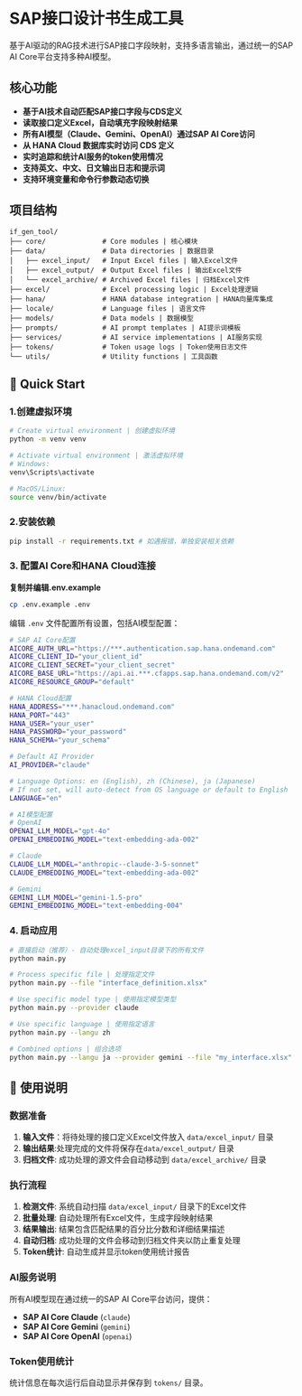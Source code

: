 # SAP接口设计书生成工具

基于AI驱动的RAG技术进行SAP接口字段映射，支持多语言输出，通过统一的SAP AI Core平台支持多种AI模型。

## 核心功能

- **基于AI技术自动匹配SAP接口字段与CDS定义**
- **读取接口定义Excel，自动填充字段映射结果**
- **所有AI模型（Claude、Gemini、OpenAI）通过SAP AI Core访问**
- **从 HANA Cloud 数据库实时访问 CDS 定义**
- **实时追踪和统计AI服务的token使用情况**
- **支持英文、中文、日文输出日志和提示词**
- **支持环境变量和命令行参数动态切换**

## 项目结构

```
if_gen_tool/
├── core/              # Core modules | 核心模块
├── data/              # Data directories | 数据目录
│   ├── excel_input/   # Input Excel files | 输入Excel文件
│   ├── excel_output/  # Output Excel files | 输出Excel文件
│   └── excel_archive/ # Archived Excel files | 归档Excel文件
├── excel/             # Excel processing logic | Excel处理逻辑
├── hana/              # HANA database integration | HANA向量库集成
├── locale/            # Language files | 语言文件
├── models/            # Data models | 数据模型
├── prompts/           # AI prompt templates | AI提示词模板
├── services/          # AI service implementations | AI服务实现
├── tokens/            # Token usage logs | Token使用日志文件
└── utils/             # Utility functions | 工具函数
```

## 🚀 Quick Start

### 1.创建虚拟环境

```bash
# Create virtual environment | 创建虚拟环境
python -m venv venv

# Activate virtual environment | 激活虚拟环境
# Windows:
venv\Scripts\activate

# MacOS/Linux:
source venv/bin/activate
```

### 2.安装依赖

```bash
pip install -r requirements.txt # 如遇报错，单独安装相关依赖
```

### 3. 配置AI Core和HANA Cloud连接

**复制并编辑.env.example**

```bash
cp .env.example .env
```

编辑 `.env` 文件配置所有设置，包括AI模型配置：

```bash
# SAP AI Core配置
AICORE_AUTH_URL="https://***.authentication.sap.hana.ondemand.com"
AICORE_CLIENT_ID="your_client_id"
AICORE_CLIENT_SECRET="your_client_secret"
AICORE_BASE_URL="https://api.ai.***.cfapps.sap.hana.ondemand.com/v2"
AICORE_RESOURCE_GROUP="default"

# HANA Cloud配置
HANA_ADDRESS="***.hanacloud.ondemand.com"
HANA_PORT="443"
HANA_USER="your_user"
HANA_PASSWORD="your_password"
HANA_SCHEMA="your_schema"

# Default AI Provider 
AI_PROVIDER="claude"

# Language Options: en (English), zh (Chinese), ja (Japanese)  
# If not set, will auto-detect from OS language or default to English
LANGUAGE="en"

# AI模型配置
# OpenAI
OPENAI_LLM_MODEL="gpt-4o"
OPENAI_EMBEDDING_MODEL="text-embedding-ada-002"

# Claude
CLAUDE_LLM_MODEL="anthropic--claude-3-5-sonnet"
CLAUDE_EMBEDDING_MODEL="text-embedding-ada-002"

# Gemini
GEMINI_LLM_MODEL="gemini-1.5-pro"
GEMINI_EMBEDDING_MODEL="text-embedding-004"
```

### 4. 启动应用

```bash
# 直接启动（推荐）- 自动处理excel_input目录下的所有文件
python main.py

# Process specific file | 处理指定文件
python main.py --file "interface_definition.xlsx"

# Use specific model type | 使用指定模型类型
python main.py --provider claude

# Use specific language | 使用指定语言
python main.py --langu zh

# Combined options | 组合选项
python main.py --langu ja --provider gemini --file "my_interface.xlsx"
```

## 📝 使用说明

### 数据准备

1. **输入文件**：将待处理的接口定义Excel文件放入 `data/excel_input/` 目录
2. **输出结果**:处理完成的文件将保存在`data/excel_output/` 目录
3. **归档文件**: 成功处理的源文件会自动移动到 `data/excel_archive/` 目录

### 执行流程

1. **检测文件**: 系统自动扫描 `data/excel_input/` 目录下的Excel文件
2. **批量处理**: 自动处理所有Excel文件，生成字段映射结果
3. **结果输出**: 结果包含匹配结果的百分比分数和详细结果描述
4. **自动归档**: 成功处理的文件会移动到归档文件夹以防止重复处理
5. **Token统计**: 自动生成并显示token使用统计报告

###  AI服务说明

所有AI模型现在通过统一的SAP AI Core平台访问，提供：
- **SAP AI Core Claude** (`claude`)
- **SAP AI Core Gemini** (`gemini`) 
- **SAP AI Core OpenAI** (`openai`)

### Token使用统计

统计信息在每次运行后自动显示并保存到 `tokens/` 目录。